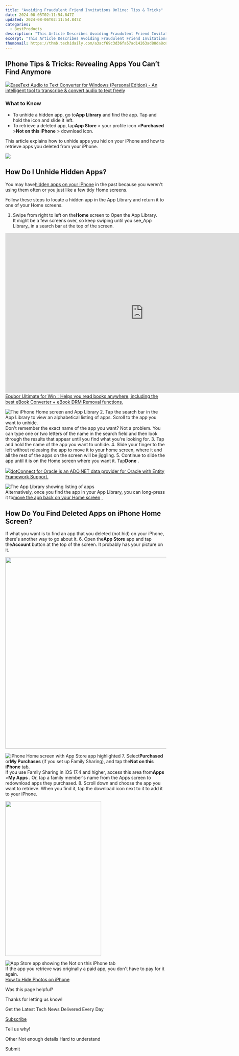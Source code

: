 ```yaml
---
title: "Avoiding Fraudulent Friend Invitations Online: Tips & Tricks"
date: 2024-08-05T02:11:54.847Z
updated: 2024-08-06T02:11:54.847Z
categories:
  - BestProducts
description: "This Article Describes Avoiding Fraudulent Friend Invitations Online: Tips & Tricks"
excerpt: "This Article Describes Avoiding Fraudulent Friend Invitations Online: Tips & Tricks"
thumbnail: https://thmb.techidaily.com/a3acf69c3d36fa57ad14263ad88da8c8eaf18e40a1badf8ad19a8dbcc0ab15b1.jpg
---
```


## IPhone Tips & Tricks: Revealing Apps You Can’t Find Anymore
<!-- affiliate ads begin -->
<a href="https://secure.2checkout.com/order/checkout.php?PRODS=40203538&QTY=1&AFFILIATE=108875&CART=1"><img src="https://secure.avangate.com/images/merchant/cc4b82e826b52ec41c810301548e8f48/products/audio-to-text-transcription-software.png" border="0">EaseText Audio to Text Converter for Windows (Personal Edition) - An intelligent tool to transcribe & convert audio to text freely </a>
<!-- affiliate ads end -->
### What to Know

* To unhide a hidden app, go to**App Library** and find the app. Tap and hold the icon and slide it left.
* To retrieve a deleted app, tap**App Store** \> your profile icon >**Purchased** \>**Not on this iPhone** \> download icon.

 This article explains how to unhide apps you hid on your iPhone and how to retrieve apps you deleted from your iPhone.

<!-- affiliate ads begin -->
<a href="https://shop.incomedia.eu/order/checkout.php?PRODS=39655089&QTY=1&AFFILIATE=108875&CART=1"><img src="https://incomedia.eu/files/images/affiliates/wa/01_WA_728x90.jpg" border="0"></a>
<!-- affiliate ads end -->
## How Do I Unhide Hidden Apps?

 You may have[hidden apps on your iPhone](https://www.lifewire.com/hide-apps-on-iphone-8584258) in the past because you weren't using them often or you just like a few tidy Home screens.

 Follow these steps to locate a hidden app in the App Library and return it to one of your Home screens.

1. Swipe from right to left on the**Home** screen to Open the App Library.  
 It might be a few screens over, so keep swiping until you see_App Library_ in a search bar at the top of the screen.  
<!-- affiliate ads begin -->
<a href="https://secure.2checkout.com/order/checkout.php?PRODS=4599951&QTY=1&AFFILIATE=108875&CART=1"><iframe width="864" height="500" src="https://www.youtube.com/embed/jVnfr5HudQw" title="The Latest and Easiest Solution to Remove Kindle DRM on Windows (without Degrading)" frameborder="0" allow="accelerometer; autoplay; clipboard-write; encrypted-media; gyroscope; picture-in-picture; web-share" referrerpolicy="strict-origin-when-cross-origin" allowfullscreen></iframe>
Epubor Ultimate for Win：Helps you read books anywhere, including the best eBook Converter + eBook DRM Removal functions.</a>
<!-- affiliate ads end -->
![The iPhone Home screen and App Library](https://www.lifewire.com/thmb/XKdLzWCUPNacwNf8aroAu5ei0ts=/1500x0/filters:no_upscale():max_bytes(150000):strip_icc():format(webp)/001-unhide-apps-on-iphone-5188173-659ef5f33a6f47e192485d0288c8694e.jpg)
2. Tap the search bar in the App Library to view an alphabetical listing of apps. Scroll to the app you want to unhide.  
 Don't remember the exact name of the app you want? Not a problem. You can type one or two letters of the name in the search field and then look through the results that appear until you find what you're looking for.
3. Tap and hold the name of the app you want to unhide.
4. Slide your finger to the left without releasing the app to move it to your home screen, where it and all the rest of the apps on the screen will be jiggling.
5. Continue to slide the app until it is on the Home screen where you want it. Tap**Done** .  
<!-- affiliate ads begin -->
<a href="https://checkout.devart.com/order/checkout.php?PRODS=5023555&QTY=1&AFFILIATE=108875&CART=1"><img src="https://secure.avangate.com/images/merchant/45b430710ad04765a6afd58d9d9fafca/products/dotConnect_O.png" border="0">dotConnect for Oracle is an ADO.NET data provider for Oracle with Entity Framework Support.</a>
<!-- affiliate ads end -->
![The App Library showing listing of apps](https://www.lifewire.com/thmb/9c-gDT0x7hJfeUWBL2Hv_JRdXak=/1500x0/filters:no_upscale():max_bytes(150000):strip_icc():format(webp)/002-unhide-apps-on-iphone-5188173-0c1da7bb10594f8b96c66e40810476bf.jpg)  
 Alternatively, once you find the app in your App Library, you can long-press it to[move the app back on your Home screen](https://www.lifewire.com/move-apps-from-library-to-home-screen-5271210) ,  

## How Do You Find Deleted Apps on iPhone Home Screen?  

 If what you want is to find an app that you deleted (not hid) on your iPhone, there's another way to go about it.
6. Open the**App Store** app and tap the**Account** button at the top of the screen. It probably has your picture on it.  
<!-- affiliate ads begin -->
<a href="https://turtlebeachus.sjv.io/c/5597632/1988416/23719" target="_top" id="1988416"><img src="//a.impactradius-go.com/display-ad/23719-1988416" border="0" alt="" width="600" height="600"/></a><img height="0" width="0" src="https://imp.pxf.io/i/5597632/1988416/23719" style="position:absolute;visibility:hidden;" border="0" />
<!-- affiliate ads end -->
![iPhone Home screen with App Store app highlighted](https://www.lifewire.com/thmb/A15XU-CgSy6GgpvVg4OxQfNPXyY=/1500x0/filters:no_upscale():max_bytes(150000):strip_icc():format(webp)/003-unhide-apps-on-iphone-5188173-a492b079cc4c46e288ada85fde9f8835.jpg)
7. Select**Purchased** or**My Purchases** (if you set up Family Sharing), and tap the**Not on this iPhone** tab.  
 If you use Family Sharing in iOS 17.4 and higher, access this area from**Apps** \>**My Apps** . Or, tap a family member's name from the Apps screen to redownload apps they purchased.
8. Scroll down and choose the app you want to retrieve. When you find it, tap the download icon next to it to add it to your iPhone.  
<!-- affiliate ads begin -->
<a href="https://zonlipartnershipprogram.pxf.io/c/5597632/1611407/17882" target="_top" id="1611407"><img src="//a.impactradius-go.com/display-ad/17882-1611407" border="0" alt="" width="300" height="485"/></a><img height="0" width="0" src="https://imp.pxf.io/i/5597632/1611407/17882" style="position:absolute;visibility:hidden;" border="0" />
<!-- affiliate ads end -->
![App Store app showing the Not on this iPhone tab](https://www.lifewire.com/thmb/SG7f8yARuIcE3ZBXc7zk576hfkc=/1500x0/filters:no_upscale():max_bytes(150000):strip_icc():format(webp)/004-unhide-apps-on-iphone-5188173-ca7b41b9147f400cbb87f808a6f559a1.jpg)  
 If the app you retrieve was originally a paid app, you don't have to pay for it again.  
[How to Hide Photos on iPhone](https://www.lifewire.com/hide-photos-on-iphone-4692190)

Was this page helpful?

Thanks for letting us know!

 Get the Latest Tech News Delivered Every Day

[Subscribe](https://www.lifewire.com/#)

Tell us why!

 Other  Not enough details  Hard to understand

 Submit

<ins class="adsbygoogle"
     style="display:block"
     data-ad-format="autorelaxed"
     data-ad-client="ca-pub-7571918770474297"
     data-ad-slot="1223367746"></ins>



<ins class="adsbygoogle"
     style="display:block"
     data-ad-client="ca-pub-7571918770474297"
     data-ad-slot="8358498916"
     data-ad-format="auto"
     data-full-width-responsive="true"></ins>
